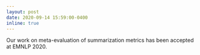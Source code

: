 ```yaml
---
layout: post
date: 2020-09-14 15:59:00-0400
inline: true
---
```


Our work on meta-evaluation of summarization metrics has been accepted at EMNLP 2020.
